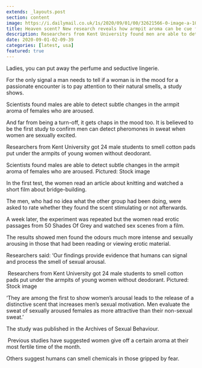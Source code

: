 ```yaml
---
extends: _layouts.post
section: content
image: https://i.dailymail.co.uk/1s/2020/09/01/00/32621566-0-image-a-102_1598917574765.jpg 
title: Heaven scent? New research reveals how armpit aroma can be cue for passion  
description: Researchers from Kent University found men are able to detect subtle changes in the armpit aroma of females who are aroused. 
date: 2020-09-01-02-09-39 
categories: [latest, usa] 
featured: true 
--- 
```

Ladies, you can put away the perfume and seductive lingerie. 

For the only signal a man needs to tell if a woman is in the mood for a passionate encounter is to pay attention to their natural smells, a study shows. 

Scientists found males are able to detect subtle changes in the armpit aroma of females who are aroused. 

And far from being a turn-off, it gets chaps in the mood too. It is believed to be the first study to confirm men can detect pheromones in sweat when women are sexually excited. 

Researchers from Kent University got 24 male students to smell cotton pads put under the armpits of young women without deodorant. 

Scientists found males are able to detect subtle changes in the armpit aroma of females who are aroused. Pictured: Stock image

In the first test, the women read an article about knitting and watched a short film about bridge-building. 

The men, who had no idea what the other group had been doing, were asked to rate whether they found the scent stimulating or not afterwards. 

A week later, the experiment was repeated but the women read erotic passages from 50 Shades Of Grey and watched sex scenes from a film. 

The results showed men found the odours much more intense and sexually arousing in those that had been reading or viewing erotic material. 

Researchers said: ‘Our findings provide evidence that humans can signal and process the smell of sexual arousal. 

 Researchers from Kent University got 24 male students to smell cotton pads put under the armpits of young women without deodorant. Pictured: Stock image

‘They are among the first to show women’s arousal leads to the release of a distinctive scent that increases men’s sexual motivation. Men evaluate the sweat of sexually aroused females as more attractive than their non-sexual sweat.’ 

The study was published in the Archives of Sexual Behaviour.

 Previous studies have suggested women give off a certain aroma at their most fertile time of the month. 

Others suggest humans can smell chemicals in those gripped by fear. 

